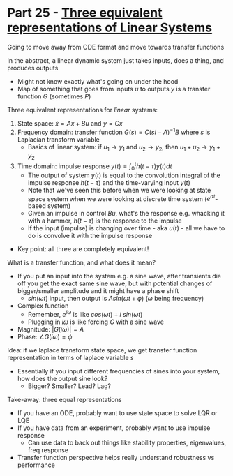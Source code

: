 # Part 25 - [Three equivalent representations of Linear Systems](https://www.youtube.com/watch?v=HasvumXl_vE&list=PLMrJAkhIeNNR20Mz-VpzgfQs5zrYi085m&index=25)

Going to move away from ODE format and move towards transfer functions

In the abstract, a linear dynamic system just takes inputs, does a thing, and produces outputs
- Might not know exactly what's going on under the hood
- Map of something that goes from inputs $u$ to outputs $y$ is a transfer function $G$ (sometimes $P$)

Three equivalent representations for _linear_ systems:
1. State space: $\dot{x}=Ax+Bu$ and $y=Cx$
1. Frequency domain: transfer function $G(s)=C(sI-A)^{-1}B$ where $s$ is Laplacian transform variable
    - Basics of linear system: if $u_1\rightarrow y_1$ and $u_2\rightarrow y_2$, then $u_1 + u_2\rightarrow y_1 + y_2$
1. Time domain: impulse response $y(t)=\int_0^th(t-\tau)y(t)dt$
    - The output of system $y(t)$ is equal to the convolution integral of the impulse response $h(t-\tau)$ and the time-varying input $y(t)$
    - Note that we've seen this before when we were looking at state space system when we were looking at discrete time system ($e^{at}$-based system)
    - Given an impulse in control $Bu$, what's the response e.g. whacking it with a hammer, $h(t-\tau)$ is the response to the impulse
    - If the input (impulse) is changing over time - aka $u(t)$ - all we have to do is convolve it with the impulse response
- Key point: all three are completely equivalent!

What is a transfer function, and what does it mean?
- If you put an input into the system e.g. a sine wave, after transients die off you get the exact same sine wave, but with potential changes of bigger/smaller amplitude and it might have a phase shift
  - $sin(\omega t)$ input, then output is $Asin(\omega t + \phi)$ ($\omega$ being frequency)
- Complex function
  - Remember, $e^{i\omega}$ is like $cos(\omega t) + i\ sin(\omega t)$
  - Plugging in $i\omega$ is like forcing $G$ with a sine wave
- Magnitude: $\left|G(i\omega)\right| = A$
- Phase: $\angle G(i\omega) = \phi$

Idea: if we laplace transform state space, we get transfer function representation in terms of laplace variable $s$
- Essentially if you input different frequencies of sines into your system, how does the output sine look?
  - Bigger? Smaller? Lead? Lag?

Take-away: three equal representations
- If you have an ODE, probably want to use state space to solve LQR or LQE
- If you have data from an experiment, probably want to use impulse response
  - Can use data to back out things like stability properties, eigenvalues, freq response
- Transfer function perspective helps really understand robustness vs performance

